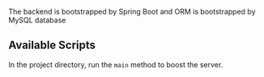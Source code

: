 The backend is bootstrapped by Spring Boot and ORM is bootstrapped by MySQL database

## Available Scripts

In the project directory, run the `main` method to boost the server. 
